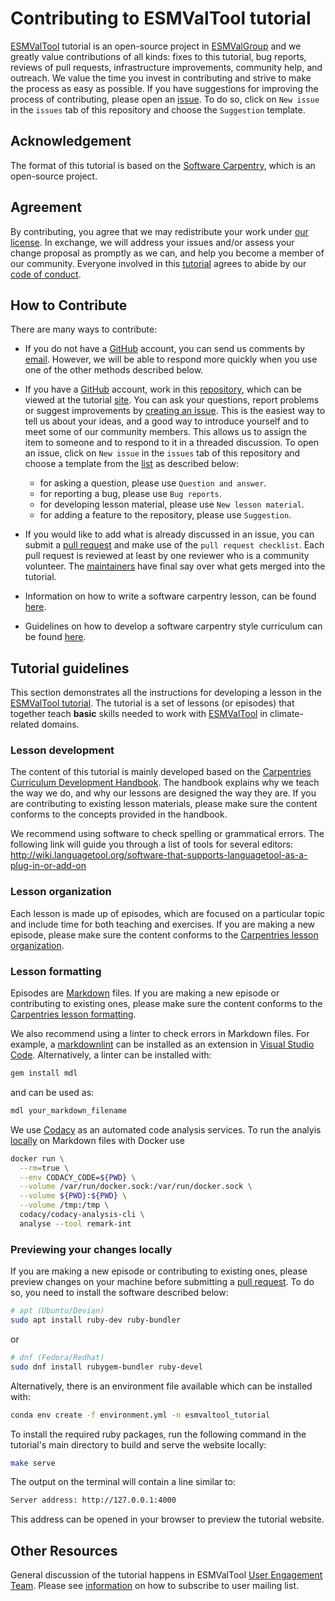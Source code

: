 # Contributing to ESMValTool tutorial

[ESMValTool][tutorial-site] tutorial is an open-source project in
[ESMValGroup][ESMValTool-site] and we greatly value contributions of all kinds:
fixes to this tutorial, bug reports, reviews of pull requests, infrastructure
improvements, community help, and outreach. We value the time you invest in
contributing and strive to make the process as easy as possible. If you have
suggestions for improving the process of contributing, please open an
[issue][issues]. To do so, click on `New issue` in the `issues` tab of this
repository and choose the `Suggestion` template.

## Acknowledgement

The format of this tutorial is based on the [Software Carpentry][swc-site],
which is an open-source project.

## Agreement

By contributing, you agree that we may redistribute your work under [our
license](LICENSE.md). In exchange, we will address your issues and/or assess
your change proposal as promptly as we can, and help you become a member of our
community. Everyone involved in this [tutorial](tutorial-repo) agrees to abide
by our [code of conduct](CODE_OF_CONDUCT.md).

## How to Contribute

There are many ways to contribute:

* If you do not have a [GitHub][github] account, you can send us comments by
  [email][contact-info]. However, we will be able to respond more quickly when you use
  one of the other methods described below.

* If you have a [GitHub][github] account, work in this
  [repository][tutorial-repo], which can be viewed at the tutorial
  [site][tutorial-site]. You can ask your questions, report problems or suggest
  improvements by [creating an issue][issues]. This is the easiest way to tell
  us about your ideas, and a good way to introduce yourself and to meet some of
  our community members. This allows us to assign the item to someone and to
  respond to it in a threaded discussion. To open an issue, click on `New issue`
  in the `issues` tab of this repository and choose a template from the
  [list](https://github.com/ESMValGroup/tutorial/issues/new/choose) as described
  below:
  * for asking a question, please use `Question and answer`.
  * for reporting a bug, please use `Bug reports`.
  * for developing lesson material, please use `New lesson material`.
  * for adding a feature to the repository, please use `Suggestion`.

* If you would like to add what is already discussed in an issue, you can submit
  a [pull request][PR] and make use of the `pull request checklist`. Each pull
  request is reviewed at least by one reviewer who is a community volunteer. The
  [maintainers][tutorial-maintainers] have final say over what gets merged into
  the tutorial.

* Information on how to write a software carpentry lesson,
  can be found [here](https://carpentries.github.io/lesson-example/).

* Guidelines on how to develop a software carpentry style curriculum
  can be found [here](https://carpentries.github.io/curriculum-development/).

## Tutorial guidelines

This section demonstrates all the instructions for developing a lesson in the
[ESMValTool tutorial][tutorial-site]. The tutorial is a set of lessons (or
episodes) that together teach **basic** skills needed to work with
[ESMValTool][ESMValTool-doc] in climate-related domains.

### Lesson development

The content of this tutorial is mainly developed based on the [Carpentries
Curriculum Development Handbook][swc-handbook]. The handbook explains why we
teach the way we do, and why our lessons are designed the way they are. If you
are contributing to existing lesson materials, please make sure the content
conforms to the concepts provided in the handbook.

We recommend using software to check spelling or grammatical errors. The
following link will guide you through a list of tools for several editors:
<http://wiki.languagetool.org/software-that-supports-languagetool-as-a-plug-in-or-add-on>

### Lesson organization

Each lesson is made up of episodes, which are focused on a particular topic and
include time for both teaching and exercises. If you are making a new episode,
please make sure the content conforms to the [Carpentries lesson
organization][swc-lesson-organization].

### Lesson formatting

Episodes are [Markdown](https://en.wikipedia.org/wiki/Markdown) files. If you
are making a new episode or contributing to existing ones, please make sure the
content conforms to the [Carpentries lesson formatting][swc-lesson-formatting].

We also recommend using a linter to check errors in Markdown files. For
example, a
[markdownlint](https://marketplace.visualstudio.com/items?itemName=DavidAnson.vscode-markdownlint)
can be installed as an extension in [Visual Studio
Code](https://code.visualstudio.com/). Alternatively, a linter can be installed
with:

```bash
gem install mdl
```

and can be used as:

```bash
mdl your_markdown_filename
```

We use [Codacy](https://app.codacy.com/gh/ESMValGroup/ESMValTool_Tutorial)
as an automated code analysis services. To run the analyis
[locally](https://github.com/codacy/codacy-analysis-cli)
on Markdown files with Docker use

```bash
docker run \
  --rm=true \
  --env CODACY_CODE=${PWD} \
  --volume /var/run/docker.sock:/var/run/docker.sock \
  --volume ${PWD}:${PWD} \
  --volume /tmp:/tmp \
  codacy/codacy-analysis-cli \
  analyse --tool remark-int
```

### Previewing your changes locally

If you are making a new episode or contributing to existing ones,
please preview changes on your machine before submitting a
[pull request][PR]. To do so, you need to install
the software described below:

```bash
# apt (Ubuntu/Devian)
sudo apt install ruby-dev ruby-bundler
```

or

```bash
# dnf (Fedora/Redhat)
sudo dnf install rubygem-bundler ruby-devel
```

Alternatively, there is an environment file available which can be installed
with:

```bash
conda env create -f environment.yml -n esmvaltool_tutorial
```

To install the required ruby packages, run the following command in the
tutorial's main directory to build and serve the website locally:

```bash
make serve
```

The output on the terminal will contain a line similar to:

```bash
Server address: http://127.0.0.1:4000
```

This address can be opened in your browser to preview the tutorial website.

## Other Resources

General discussion of the tutorial happens in
ESMValTool [User Engagement Team][user-engagement].
Please see [information][contact-info] on how to subscribe to user mailing list.

[ESMValTool-site]: https://www.esmvaltool.org/
[ESMValTool-doc]: https://esmvaltool.readthedocs.io/en/latest/
[tutorial-repo]: https://esmvalgroup.github.io/ESMValTool_Tutorial/
[tutorial-site]: https://esmvalgroup.github.io/ESMValTool_Tutorial
[tutorial-maintainers]: https://github.com/ESMValGroup/ESMValTool_Tutorial#maintainers
[github]: https://github.com
[issues]: https://github.com/ESMValGroup/ESMValTool_Tutorial/issues
[PR]: https://github.com/ESMValGroup/ESMValTool_Tutorial/pulls
[swc-site]: https://software-carpentry.org/
[swc-handbook]: https://carpentries.github.io/curriculum-development/
[swc-lesson-organization]: https://carpentries.github.io/lesson-example/03-organization/index.html
[swc-lesson-formatting]: https://carpentries.github.io/lesson-example/04-formatting/index.html
[user-engagement]: https://github.com/orgs/ESMValGroup/teams/userengagementteam
[contact-info]: https://docs.esmvaltool.org/en/latest/community/contact.html#user-mailing-list
